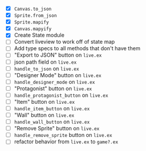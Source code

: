 * [x] `Canvas.to_json`
* [x] `Sprite.from_json`
* [x] `Sprite.mapify`
* [x] `Canvas.mapyify`
* [x] Create State module
* [ ] Convert liveview to work off of state map
* [ ] Add type specs to all methods that don't have them
* [ ] "Export to JSON" button on `live.ex`
* [ ] json path field on `live.ex`
* [ ] `handle_to_json` on `live.ex`
* [ ] "Designer Mode" button on `live.ex` 
* [ ] `handle_designer_mode` on `live.ex`
* [ ] "Protagonist" button on `live.ex`
* [ ] `handle_protagonist_button` on `live.ex`
* [ ] "Item" button on `live.ex`
* [ ] `handle_item_button` on `live.ex`
* [ ] "Wall" button on `live.ex`
* [ ] `handle_wall_button` on `live.ex`
* [ ] "Remove Sprite" button on `live.ex`
* [ ] `handle_remove_sprite` button on `live.ex`
* [ ] refactor behavior from `live.ex` to `game?.ex` 